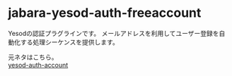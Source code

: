 # jabara-yesod-auth-freeaccount

Yesodの認証プラグラインです。
メールアドレスを利用してユーザー登録を自動化する処理シーケンスを提供します。

元ネタはこちら。  
[yesod-auth-account](https://hackage.haskell.org/package/yesod-auth-account-1.4.1/docs/Yesod-Auth-Account.html)
